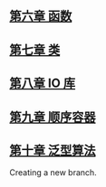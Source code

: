 

## [第六章 函数](https://github.com/dqxcj/C-Primer-answer/blob/main/chapter6/answer.md)

## [第七章 类](https://github.com/dqxcj/C-Primer-answer/blob/main/chapter7/answer.md)

## [第八章 IO 库](https://github.com/dqxcj/C-Primer-answer/blob/main/chapter8/answer.md)

## [第九章 顺序容器](https://github.com/dqxcj/C-Primer-answer/blob/main/chapter9/answer.md)

## [第十章 泛型算法](https://github.com/dqxcj/C-Primer-answer/blob/main/chapter10/answer.md)


Creating a new branch. 